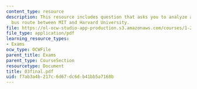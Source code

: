 ```yaml
---
content_type: resource
description: This resource includes question that asks you to analyze a proposed direct-link
  bus route between MIT and Harvard University.
file: https://ol-ocw-studio-app-production.s3.amazonaws.com/courses/1-221j-transportation-systems-fall-2004/f7ab3a4b217c6d67dc6db41bb5a7168b_03final.pdf
file_type: application/pdf
learning_resource_types:
- Exams
ocw_type: OCWFile
parent_title: Exams
parent_type: CourseSection
resourcetype: Document
title: 03final.pdf
uid: f7ab3a4b-217c-6d67-dc6d-b41bb5a7168b
---
```

